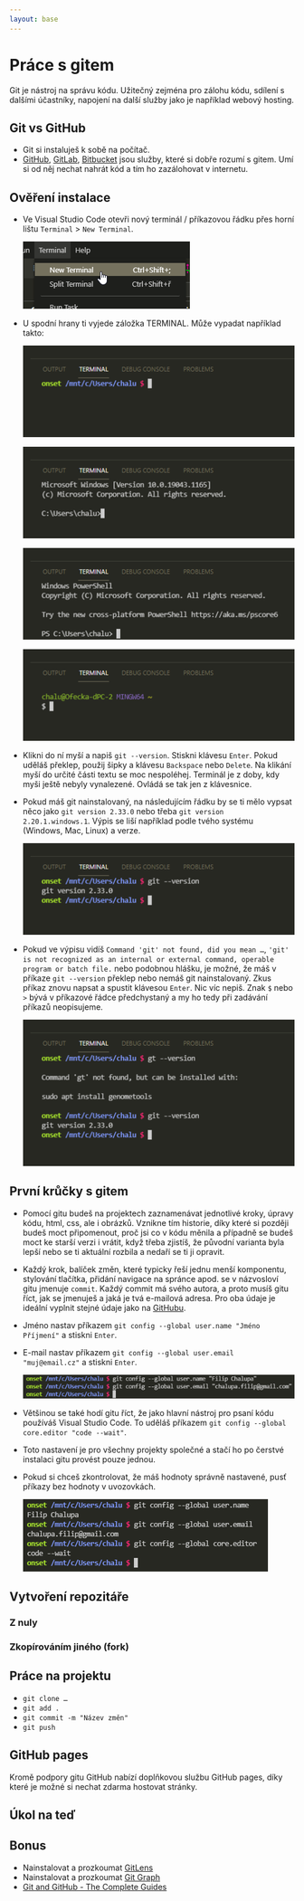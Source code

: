 ```yaml
---
layout: base
---
```


# Práce s gitem

Git je nástroj na správu kódu. Užitečný zejména pro zálohu kódu, sdílení s dalšími účastníky, napojení na další služby jako je například webový hosting.

## Git vs GitHub

- Git si instaluješ k sobě na počítač.
- [GitHub](https://github.com/), [GitLab](https://about.gitlab.com/), [Bitbucket](https://bitbucket.org/) jsou služby, které si dobře rozumí s gitem. Umí si od něj nechat nahrát kód a tím ho zazálohovat v internetu.

## Ověření instalace

- Ve Visual Studio Code otevři nový terminál / příkazovou řádku přes horní lištu `Terminal` > `New Terminal`.

  ![New Terminal](static/screenshots/vscode-new-terminal.png)

- U spodní hrany ti vyjede záložka <span style="text-transform: uppercase;">Terminal</span>. Může vypadat například takto:

  ![Bash](static/screenshots/terminal-bash.png)

  ![CMD](static/screenshots/terminal-cmd.png)

  ![Powershell](static/screenshots/terminal-powershell.png)

  ![Git Bash](static/screenshots/terminal-git-bash.png)

- Klikni do ní myší a napiš `git --version`. Stiskni klávesu `Enter`. Pokud uděláš překlep, použij šipky a klávesu `Backspace` nebo `Delete`. Na klikání myší do určité části textu se moc nespoléhej. Terminál je z doby, kdy myši ještě nebyly vynalezené. Ovládá se tak jen z klávesnice.

- Pokud máš git nainstalovaný, na následujícím řádku by se ti mělo vypsat něco jako `git version 2.33.0` nebo třeba `git version 2.20.1.windows.1`. Výpis se liší například podle tvého systému (Windows, Mac, Linux) a verze.

  ![git --version](static/screenshots/terminal-git-version.png)

- Pokud ve výpisu vidíš `Command 'git' not found, did you mean …`, `'git' is not recognized as an internal or external command, operable program or batch file.` nebo podobnou hlášku, je možné, že máš v příkaze `git ‑‑version` překlep nebo nemáš git nainstalovaný. Zkus příkaz znovu napsat a spustit klávesou `Enter`. Nic víc nepiš. Znak `$` nebo `>` bývá v příkazové řádce předchystaný a my ho tedy při zadávání příkazů neopisujeme.

  ![překlep](static/screenshots/terminal-git-version-preklep.png)

## První krůčky s gitem

- Pomocí gitu budeš na projektech zaznamenávat jednotlivé kroky, úpravy kódu, html, css, ale i obrázků. Vznikne tím historie, díky které si později budeš moct připomenout, proč jsi co v kódu měnila a případně se budeš moct ke starší verzi i vrátit, když třeba zjistíš, že původní varianta byla lepší nebo se ti aktuální rozbila a nedaří se ti ji opravit.

- Každý krok, balíček změn, které typicky řeší jednu menší komponentu, stylování tlačítka, přidání navigace na spránce apod. se v názvosloví gitu jmenuje `commit`. Každý commit má svého autora, a proto musíš gitu říct, jak se jmenuješ a jaká je tvá e-mailová adresa. Pro oba údaje je ideální vyplnit stejné údaje jako na [GitHubu](https://github.com/).

- Jméno nastav příkazem `git config --global user.name "Jméno Příjmení"` a stiskni `Enter`.

- E-mail nastav příkazem `git config --global user.email "muj@email.cz"` a stiskni `Enter`.

  ![jméno a e-mail](static/screenshots/terminal-git-name-email.png)

- Většinou se také hodí gitu říct, že jako hlavní nástroj pro psaní kódu používáš Visual Studio Code. To uděláš příkazem `git config --global core.editor "code --wait"`.

- Toto nastavení je pro všechny projekty společné a stačí ho po čerstvé instalaci gitu provést pouze jednou.

- Pokud si chceš zkontrolovat, že máš hodnoty správně nastavené, pusť příkazy bez hodnoty v uvozovkách.

  ![kontrola](static/screenshots/terminal-git-kontrola.png)

## Vytvoření repozitáře

### Z nuly

### Zkopírováním jiného (fork)

## Práce na projektu

- `git clone …`
- `git add .`
- `git commit -m "Název změn"`
- `git push`

## GitHub pages

Kromě podpory gitu GitHub nabízí doplňkovou službu GitHub pages, díky které je možné si nechat zdarma hostovat stránky.

## Úkol na teď

## Bonus

- Nainstalovat a prozkoumat [GitLens](https://marketplace.visualstudio.com/items?itemName=eamodio.gitlens)
- Nainstalovat a prozkoumat [Git Graph](https://marketplace.visualstudio.com/items?itemName=mhutchie.git-graph)
- [Git and GitHub - The Complete Guides](https://dev.to/ifierygod/git-and-github-the-complete-guides-chapter-1-23cp)
